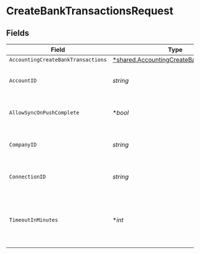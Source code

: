 # CreateBankTransactionsRequest


## Fields

| Field                                                                                               | Type                                                                                                | Required                                                                                            | Description                                                                                         | Example                                                                                             |
| --------------------------------------------------------------------------------------------------- | --------------------------------------------------------------------------------------------------- | --------------------------------------------------------------------------------------------------- | --------------------------------------------------------------------------------------------------- | --------------------------------------------------------------------------------------------------- |
| `AccountingCreateBankTransactions`                                                                  | [*shared.AccountingCreateBankTransactions](../../models/shared/accountingcreatebanktransactions.md) | :heavy_minus_sign:                                                                                  | N/A                                                                                                 |                                                                                                     |
| `AccountID`                                                                                         | *string*                                                                                            | :heavy_check_mark:                                                                                  | Unique identifier for an account.                                                                   |                                                                                                     |
| `AllowSyncOnPushComplete`                                                                           | **bool*                                                                                             | :heavy_minus_sign:                                                                                  | Allow a sync upon push completion.                                                                  |                                                                                                     |
| `CompanyID`                                                                                         | *string*                                                                                            | :heavy_check_mark:                                                                                  | Unique identifier for a company.                                                                    | 8a210b68-6988-11ed-a1eb-0242ac120002                                                                |
| `ConnectionID`                                                                                      | *string*                                                                                            | :heavy_check_mark:                                                                                  | Unique identifier for a connection.                                                                 | 2e9d2c44-f675-40ba-8049-353bfcb5e171                                                                |
| `TimeoutInMinutes`                                                                                  | **int*                                                                                              | :heavy_minus_sign:                                                                                  | Time limit for the push operation to complete before it is timed out.                               |                                                                                                     |